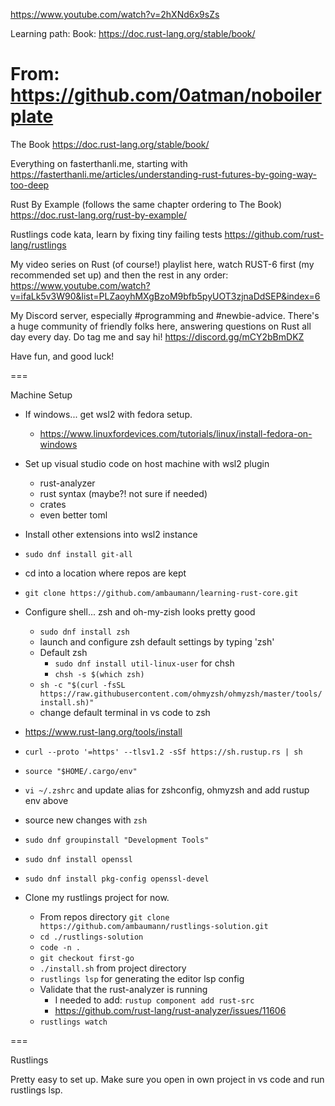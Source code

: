 https://www.youtube.com/watch?v=2hXNd6x9sZs

Learning path:
Book: https://doc.rust-lang.org/stable/book/


From: https://github.com/0atman/noboilerplate
===
The Book https://doc.rust-lang.org/stable/book/

Everything on fasterthanli.me, starting with https://fasterthanli.me/articles/understanding-rust-futures-by-going-way-too-deep

Rust By Example (follows the same chapter ordering to The Book) https://doc.rust-lang.org/rust-by-example/

Rustlings code kata, learn by fixing tiny failing tests https://github.com/rust-lang/rustlings

My video series on Rust (of course!) playlist here, watch RUST-6 first (my recommended set up) and then the rest in any order: https://www.youtube.com/watch?v=ifaLk5v3W90&list=PLZaoyhMXgBzoM9bfb5pyUOT3zjnaDdSEP&index=6

My Discord server, especially #programming and #newbie-advice. There's a huge community of friendly folks here, answering questions on Rust all day every day. Do tag me and say hi! https://discord.gg/mCY2bBmDKZ

Have fun, and good luck!


===

Machine Setup

* If windows... get wsl2 with fedora setup.
    * https://www.linuxfordevices.com/tutorials/linux/install-fedora-on-windows 
* Set up visual studio code on host machine with wsl2 plugin
    * rust-analyzer
    * rust syntax (maybe?! not sure if needed)
    * crates
    * even better toml
* Install other extensions into wsl2 instance
* `sudo dnf install git-all`
* cd into a location where repos are kept
* `git clone https://github.com/ambaumann/learning-rust-core.git`
* Configure shell... zsh and oh-my-zish looks pretty good
    * `sudo dnf install zsh`
    * launch and configure zsh default settings by typing 'zsh'
    * Default zsh 
        * `sudo dnf install util-linux-user` for chsh
        * `chsh -s $(which zsh)`
    * `sh -c "$(curl -fsSL https://raw.githubusercontent.com/ohmyzsh/ohmyzsh/master/tools/install.sh)"`
    * change default terminal in vs code to zsh

* https://www.rust-lang.org/tools/install
* `curl --proto '=https' --tlsv1.2 -sSf https://sh.rustup.rs | sh`
* `source "$HOME/.cargo/env"`
* `vi ~/.zshrc` and update alias for zshconfig, ohmyzsh and add rustup env above
* source new changes with `zsh`
* `sudo dnf groupinstall "Development Tools"`
* `sudo dnf install openssl`
* `sudo dnf install pkg-config openssl-devel`
* Clone my rustlings project for now.
    * From repos directory `git clone https://github.com/ambaumann/rustlings-solution.git`
    * `cd ./rustlings-solution`
    * `code -n .`
    * `git checkout first-go`
    * `./install.sh` from project directory
    * `rustlings lsp` for generating the editor lsp config
    * Validate that the rust-analyzer is running
        * I needed to add: `rustup component add rust-src`
        * https://github.com/rust-lang/rust-analyzer/issues/11606
    * `rustlings watch`





===

Rustlings

Pretty easy to set up. Make sure you open in own project in vs code and run rustlings lsp.